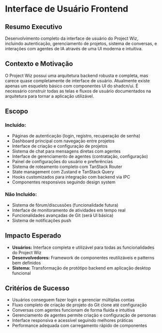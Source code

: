 # Interface de Usuário Frontend

## Resumo Executivo

Desenvolvimento completo da interface de usuário do Project Wiz, incluindo autenticação, gerenciamento de projetos, sistema de conversas, e interações com agentes de IA através de uma UI moderna e intuitiva.

## Contexto e Motivação

O Project Wiz possui uma arquitetura backend robusta e completa, mas carece quase completamente de interface de usuário. Atualmente existe apenas um esqueleto básico com componentes UI do shadcn/ui. É necessário construir todas as telas e fluxos de usuário documentados na arquitetura para tornar a aplicação utilizável.

## Escopo

### Incluído:

- Páginas de autenticação (login, registro, recuperação de senha)
- Dashboard principal com navegação entre projetos
- Interface de criação e configuração de projetos
- Sistema de chat para mensagens diretas com agentes
- Interface de gerenciamento de agentes (contratação, configuração)
- Painel de configurações do usuário e preferências
- Sistema de roteamento completo com TanStack Router
- State management com Zustand e TanStack Query
- Hooks customizados para integração com backend via IPC
- Componentes responsivos seguindo design system

### Não Incluído:

- Sistema de fórum/discussões (funcionalidade futura)
- Interface de monitoramento de atividades em tempo real
- Funcionalidades avançadas de Git (será UI básica)
- Sistema de notificações push

## Impacto Esperado

- **Usuários:** Interface completa e utilizável para todas as funcionalidades do Project Wiz
- **Desenvolvedores:** Framework de componentes reutilizáveis e patterns bem definidos
- **Sistema:** Transformação de protótipo backend em aplicação desktop funcional

## Critérios de Sucesso

- Usuários conseguem fazer login e gerenciar múltiplas contas
- Fluxo completo de criação de projeto do Git clone até configuração
- Conversas com agentes funcionam de forma fluida e intuitiva
- Gerenciamento de agentes permite criação e configuração de personas
- Interface responsiva e acessível seguindo melhores práticas
- Performance adequada com carregamento rápido de componentes